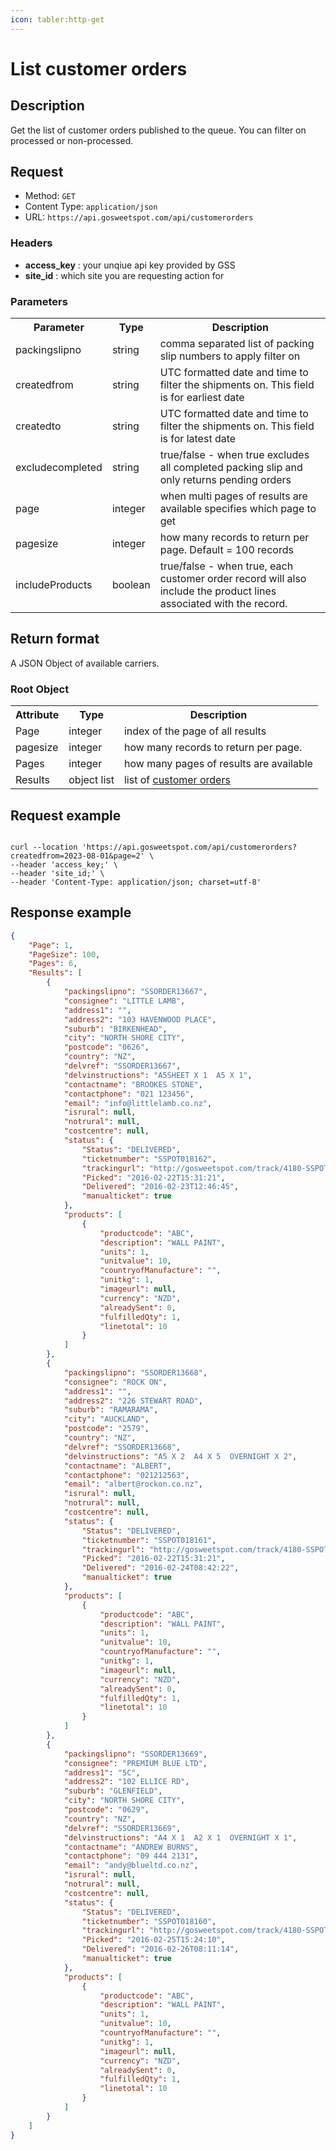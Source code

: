 ```yaml
---
icon: tabler:http-get
---
```


# List customer orders

## Description

Get the list of customer orders published to the queue. You can filter on processed or non-processed.

## Request

-   Method: `GET`
-   Content Type: `application/json`
-   URL: `https://api.gosweetspot.com/api/customerorders`

### Headers

- **access_key** : your unqiue api key provided by GSS
- **site_id** : which site you are requesting action for

### Parameters

<table><tbody><tr><th>Parameter</th><th>Type</th><th>Description</th></tr><tr><td><div>packingslipno</div><div contenteditable="false"><div><div><div></div></div></div><div></div></div></td><td><div>string</div><div contenteditable="false"><div><div><div></div></div></div><div></div></div></td><td><div>comma separated list of packing slip numbers to apply filter on</div><div contenteditable="false"><div><div><div></div></div></div><div></div></div></td></tr><tr><td><div>createdfrom</div><div contenteditable="false"><div><div><div></div></div></div><div></div></div></td><td><div>string</div><div contenteditable="false"><div><div><div></div></div></div><div></div></div></td><td><div>UTC formatted date and time to filter the shipments on. This field is for earliest date</div><div contenteditable="false"><div><div><div></div></div></div><div></div></div></td></tr><tr><td><div>createdto</div><div contenteditable="false"><div><div><div></div></div></div><div></div></div></td><td><div>string</div><div contenteditable="false"><div><div><div></div></div></div><div></div></div></td><td><div>UTC formatted date and time to filter the shipments on. This field is for latest date</div><div contenteditable="false"><div><div><div></div></div></div><div></div></div></td></tr><tr><td><div>excludecompleted</div><div contenteditable="false"><div><div><div></div></div></div><div></div></div></td><td><div>string</div><div contenteditable="false"><div><div><div></div></div></div><div></div></div></td><td><div>true/false - when true excludes all completed packing slip and only returns pending orders</div><div contenteditable="false"><div><div><div></div></div></div><div></div></div></td></tr><tr><td><div>page</div><div contenteditable="false"><div><div><div></div></div></div><div></div></div></td><td><div>integer</div><div contenteditable="false"><div><div><div></div></div></div><div></div></div></td><td><div>when multi pages of results are available specifies which page to get</div><div contenteditable="false"><div><div><div></div></div></div><div></div></div></td></tr><tr><td><div>pagesize</div><div contenteditable="false"><div><div><div></div></div></div><div></div></div></td><td><div>integer</div><div contenteditable="false"><div><div><div></div></div></div><div></div></div></td><td><div>how many records to return per page. Default = 100 records</div><div contenteditable="false"><div><div><div></div></div></div><div></div></div></td></tr><tr><td><div>includeProducts</div><div contenteditable="false"><div><div><div></div></div></div><div></div></div></td><td><div>boolean</div><div contenteditable="false"><div><div><div></div></div></div><div></div></div></td><td><div>true/false - when true, each customer order record will also include the product lines associated with the record.</div><div contenteditable="false"><div><div><div></div></div></div><div></div></div></td></tr></tbody></table>

## Return format

A JSON Object of available carriers.

### Root Object

<table><tbody><tr><th>Attribute</th><th>Type</th><th>Description</th></tr><tr><td><div>Page</div><div contenteditable="false"><div><div><div></div></div></div><div></div></div></td><td><div>integer</div><div contenteditable="false"><div><div><div></div></div></div><div></div></div></td><td><div>index of the page of all results</div><div contenteditable="false"><div><div><div></div></div></div><div></div></div></td></tr><tr><td><div>pagesize</div><div contenteditable="false"><div><div><div></div></div></div><div></div></div></td><td><div>integer</div><div contenteditable="false"><div><div><div></div></div></div><div></div></div></td><td><div>how many records to return per page.</div><div contenteditable="false"><div><div><div></div></div></div><div></div></div></td></tr><tr><td><div>Pages</div><div contenteditable="false"><div><div><div></div></div></div><div></div></div></td><td><div>integer</div><div contenteditable="false"><div><div><div></div></div></div><div></div></div></td><td><div>how many pages of results are available</div><div contenteditable="false"><div><div><div></div></div></div><div></div></div></td></tr><tr><td><div>Results</div><div contenteditable="false"><div><div><div></div></div></div><div></div></div></td><td><div>object list</div><div contenteditable="false"><div><div><div></div></div></div><div></div></div></td><td><div>list of <a href="/docs/models/Customer-Order-Model" target="_self">customer orders</a></div><div contenteditable="false"><div><div><div></div></div></div><div></div></div></td></tr></tbody></table>

## Request example

```Curl

curl --location 'https://api.gosweetspot.com/api/customerorders?createdfrom=2023-08-01&page=2' \
--header 'access_key;' \
--header 'site_id;' \
--header 'Content-Type: application/json; charset=utf-8'

```

## Response example

```Json
{
    "Page": 1,
    "PageSize": 100,
    "Pages": 6,
    "Results": [
        {
            "packingslipno": "SSORDER13667",
            "consignee": "LITTLE LAMB",
            "address1": "",
            "address2": "103 HAVENWOOD PLACE",
            "suburb": "BIRKENHEAD",
            "city": "NORTH SHORE CITY",
            "postcode": "0626",
            "country": "NZ",
            "delvref": "SSORDER13667",
            "delvinstructions": "A5SHEET X 1  A5 X 1",
            "contactname": "BROOKES STONE",
            "contactphone": "021 123456",
            "email": "info@littlelamb.co.nz",
            "isrural": null,
            "notrural": null,
            "costcentre": null,
            "status": {
                "Status": "DELIVERED",
                "ticketnumber": "SSPOT018162",
                "trackingurl": "http://gosweetspot.com/track/4180-SSPOT018162",
                "Picked": "2016-02-22T15:31:21",
                "Delivered": "2016-02-23T12:46:45",
                "manualticket": true
            },
            "products": [
                {
                    "productcode": "ABC",
                    "description": "WALL PAINT",
                    "units": 1,
                    "unitvalue": 10,
                    "countryofManufacture": "",
                    "unitkg": 1,
                    "imageurl": null,
                    "currency": "NZD",
                    "alreadySent": 0,
                    "fulfilledQty": 1,
                    "linetotal": 10
                }
            ]
        },
        {
            "packingslipno": "SSORDER13668",
            "consignee": "ROCK ON",
            "address1": "",
            "address2": "226 STEWART ROAD",
            "suburb": "RAMARAMA",
            "city": "AUCKLAND",
            "postcode": "2579",
            "country": "NZ",
            "delvref": "SSORDER13668",
            "delvinstructions": "A5 X 2  A4 X 5  OVERNIGHT X 2",
            "contactname": "ALBERT",
            "contactphone": "021212563",
            "email": "albert@rockon.co.nz",
            "isrural": null,
            "notrural": null,
            "costcentre": null,
            "status": {
                "Status": "DELIVERED",
                "ticketnumber": "SSPOT018161",
                "trackingurl": "http://gosweetspot.com/track/4180-SSPOT018161",
                "Picked": "2016-02-22T15:31:21",
                "Delivered": "2016-02-24T08:42:22",
                "manualticket": true
            },
            "products": [
                {
                    "productcode": "ABC",
                    "description": "WALL PAINT",
                    "units": 1,
                    "unitvalue": 10,
                    "countryofManufacture": "",
                    "unitkg": 1,
                    "imageurl": null,
                    "currency": "NZD",
                    "alreadySent": 0,
                    "fulfilledQty": 1,
                    "linetotal": 10
                }
            ]
        },
        {
            "packingslipno": "SSORDER13669",
            "consignee": "PREMIUM BLUE LTD",
            "address1": "5C",
            "address2": "102 ELLICE RD",
            "suburb": "GLENFIELD",
            "city": "NORTH SHORE CITY",
            "postcode": "0629",
            "country": "NZ",
            "delvref": "SSORDER13669",
            "delvinstructions": "A4 X 1  A2 X 1  OVERNIGHT X 1",
            "contactname": "ANDREW BURNS",
            "contactphone": "09 444 2131",
            "email": "andy@blueltd.co.nz",
            "isrural": null,
            "notrural": null,
            "costcentre": null,
            "status": {
                "Status": "DELIVERED",
                "ticketnumber": "SSPOT018160",
                "trackingurl": "http://gosweetspot.com/track/4180-SSPOT018160",
                "Picked": "2016-02-25T15:24:10",
                "Delivered": "2016-02-26T08:11:14",
                "manualticket": true
            },
            "products": [
                {
                    "productcode": "ABC",
                    "description": "WALL PAINT",
                    "units": 1,
                    "unitvalue": 10,
                    "countryofManufacture": "",
                    "unitkg": 1,
                    "imageurl": null,
                    "currency": "NZD",
                    "alreadySent": 0,
                    "fulfilledQty": 1,
                    "linetotal": 10
                }
            ]
        }
    ]
}
```
